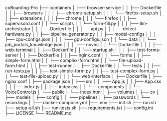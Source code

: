 coBoarding-Pro
├── containers
│   ├── browser-service
│   │   ├── Dockerfile
│   │   ├── browsers
│   │   │   ├── chrome-setup.sh
│   │   │   └── firefox-setup.sh
│   │   ├── extensions
│   │   │   ├── chrome
│   │   │   └── firefox
│   │   ├── supervisord.conf
│   │   └── scripts
│   │       └── form-fill.py
│   │
│   ├── llm-orchestrator
│   │   ├── Dockerfile
│   │   ├── api.py
│   │   ├── detect-hardware.py
│   │   ├── pipeline_generator.py
│   │   ├── model-configs
│   │   │   ├── cpu-configs.json
│   │   │   └── gpu-configs.json
│   │   └── data
│   │       └── job_portals_knowledge.json
│   │
│   ├── novnc
│   │   └── Dockerfile
│   │
│   ├── web-terminal
│   │   ├── Dockerfile
│   │   └── startup.sh
│   │
│   ├── test-forms-server
│   │   ├── Dockerfile
│   │   ├── nginx.conf
│   │   └── forms
│   │       ├── simple-form.html
│   │       ├── complex-form.html
│   │       └── file-upload-form.html
│   │
│   ├── test-runner
│   │   ├── Dockerfile
│   │   └── tests
│   │       ├── run-tests.py
│   │       ├── test-simple-form.py
│   │       ├── test-complex-form.py
│   │       └── test-file-upload.py
│   │
│   └── web-interface
│       ├── Dockerfile
│       ├── nginx.conf
│       ├── package.json
│       ├── src
│       │   ├── App.js
│       │   ├── App.css
│       │   ├── index.js
│       │   ├── index.css
│       │   └── components
│       │       └── VoiceControl.js
│       └── public
│           └── index.html
│
├── volumes
│   ├── cv
│   ├── models
│   ├── config
│   │   └── pipelines
│   ├── passwords
│   └── recordings
│
├── docker-compose.yml
├── .env
├── init.sh
├── run.sh
├── setup-all.sh
├── run-tests.sh
├── requirements.txt
├── config.ini
├── LICENSE
└── README.md